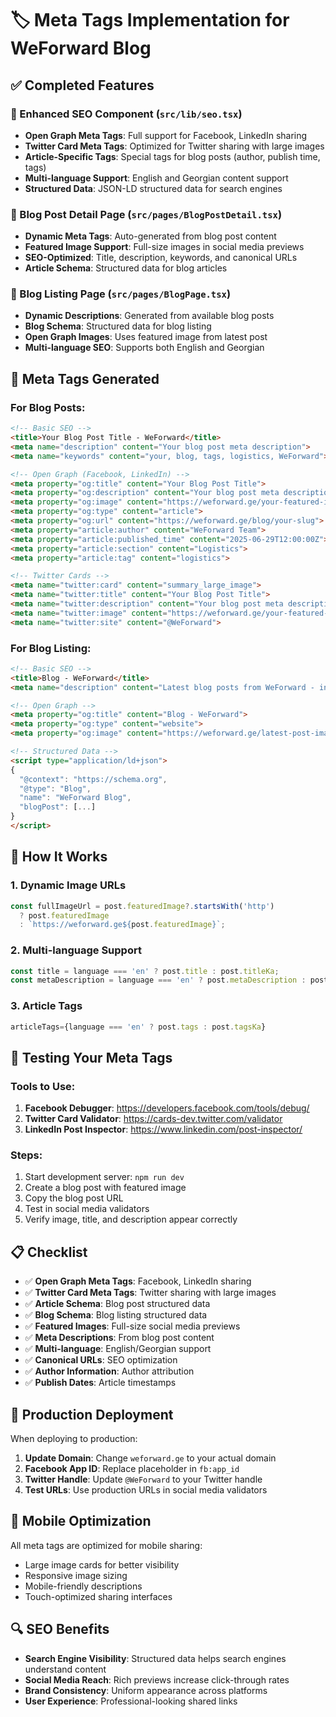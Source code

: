 # 🏷️ Meta Tags Implementation for WeForward Blog

## ✅ Completed Features

### 🚀 Enhanced SEO Component (`src/lib/seo.tsx`)
- **Open Graph Meta Tags**: Full support for Facebook, LinkedIn sharing
- **Twitter Card Meta Tags**: Optimized for Twitter sharing with large images
- **Article-Specific Tags**: Special tags for blog posts (author, publish time, tags)
- **Multi-language Support**: English and Georgian content support
- **Structured Data**: JSON-LD structured data for search engines

### 📱 Blog Post Detail Page (`src/pages/BlogPostDetail.tsx`)
- **Dynamic Meta Tags**: Auto-generated from blog post content
- **Featured Image Support**: Full-size images in social media previews
- **SEO-Optimized**: Title, description, keywords, and canonical URLs
- **Article Schema**: Structured data for blog articles

### 📰 Blog Listing Page (`src/pages/BlogPage.tsx`)
- **Dynamic Descriptions**: Generated from available blog posts
- **Blog Schema**: Structured data for blog listing
- **Open Graph Images**: Uses featured image from latest post
- **Multi-language SEO**: Supports both English and Georgian

## 🎯 Meta Tags Generated

### For Blog Posts:
```html
<!-- Basic SEO -->
<title>Your Blog Post Title - WeForward</title>
<meta name="description" content="Your blog post meta description">
<meta name="keywords" content="your, blog, tags, logistics, WeForward">

<!-- Open Graph (Facebook, LinkedIn) -->
<meta property="og:title" content="Your Blog Post Title">
<meta property="og:description" content="Your blog post meta description">
<meta property="og:image" content="https://weforward.ge/your-featured-image.jpg">
<meta property="og:type" content="article">
<meta property="og:url" content="https://weforward.ge/blog/your-slug">
<meta property="article:author" content="WeForward Team">
<meta property="article:published_time" content="2025-06-29T12:00:00Z">
<meta property="article:section" content="Logistics">
<meta property="article:tag" content="logistics">

<!-- Twitter Cards -->
<meta name="twitter:card" content="summary_large_image">
<meta name="twitter:title" content="Your Blog Post Title">
<meta name="twitter:description" content="Your blog post meta description">
<meta name="twitter:image" content="https://weforward.ge/your-featured-image.jpg">
<meta name="twitter:site" content="@WeForward">
```

### For Blog Listing:
```html
<!-- Basic SEO -->
<title>Blog - WeForward</title>
<meta name="description" content="Latest blog posts from WeForward - insights on logistics, technology, and industry trends">

<!-- Open Graph -->
<meta property="og:title" content="Blog - WeForward">
<meta property="og:type" content="website">
<meta property="og:image" content="https://weforward.ge/latest-post-image.jpg">

<!-- Structured Data -->
<script type="application/ld+json">
{
  "@context": "https://schema.org",
  "@type": "Blog",
  "name": "WeForward Blog",
  "blogPost": [...]
}
</script>
```

## 🔧 How It Works

### 1. **Dynamic Image URLs**
```typescript
const fullImageUrl = post.featuredImage?.startsWith('http') 
  ? post.featuredImage 
  : `https://weforward.ge${post.featuredImage}`;
```

### 2. **Multi-language Support**
```typescript
const title = language === 'en' ? post.title : post.titleKa;
const metaDescription = language === 'en' ? post.metaDescription : post.metaDescriptionKa;
```

### 3. **Article Tags**
```typescript
articleTags={language === 'en' ? post.tags : post.tagsKa}
```

## 🧪 Testing Your Meta Tags

### Tools to Use:
1. **Facebook Debugger**: https://developers.facebook.com/tools/debug/
2. **Twitter Card Validator**: https://cards-dev.twitter.com/validator
3. **LinkedIn Post Inspector**: https://www.linkedin.com/post-inspector/

### Steps:
1. Start development server: `npm run dev`
2. Create a blog post with featured image
3. Copy the blog post URL
4. Test in social media validators
5. Verify image, title, and description appear correctly

## 📋 Checklist

- ✅ **Open Graph Meta Tags**: Facebook, LinkedIn sharing
- ✅ **Twitter Card Meta Tags**: Twitter sharing with large images
- ✅ **Article Schema**: Blog post structured data
- ✅ **Blog Schema**: Blog listing structured data
- ✅ **Featured Images**: Full-size social media previews
- ✅ **Meta Descriptions**: From blog post content
- ✅ **Multi-language**: English/Georgian support
- ✅ **Canonical URLs**: SEO optimization
- ✅ **Author Information**: Author attribution
- ✅ **Publish Dates**: Article timestamps

## 🚀 Production Deployment

When deploying to production:

1. **Update Domain**: Change `weforward.ge` to your actual domain
2. **Facebook App ID**: Replace placeholder in `fb:app_id`
3. **Twitter Handle**: Update `@WeForward` to your Twitter handle
4. **Test URLs**: Use production URLs in social media validators

## 📱 Mobile Optimization

All meta tags are optimized for mobile sharing:
- Large image cards for better visibility
- Responsive image sizing
- Mobile-friendly descriptions
- Touch-optimized sharing interfaces

## 🔍 SEO Benefits

- **Search Engine Visibility**: Structured data helps search engines understand content
- **Social Media Reach**: Rich previews increase click-through rates
- **Brand Consistency**: Uniform appearance across platforms
- **User Experience**: Professional-looking shared links
